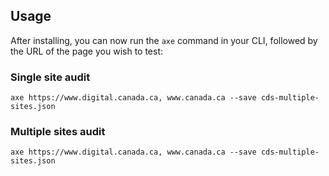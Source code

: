 
## Usage

After installing, you can now run the `axe` command in your CLI, followed by the URL of the page you wish to test:

### Single site audit
```
axe https://www.digital.canada.ca, www.canada.ca --save cds-multiple-sites.json
```
### Multiple sites audit
```
axe https://www.digital.canada.ca, www.canada.ca --save cds-multiple-sites.json
```
